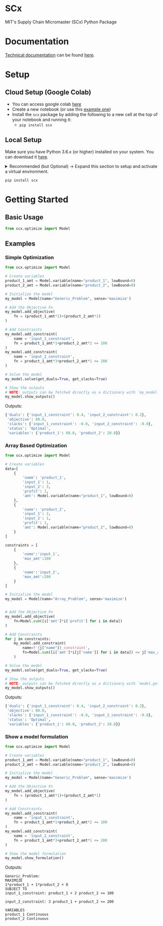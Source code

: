 SCx
==========
MIT's Supply Chain Micromaster (SCx) Python Package

# Documentation
[Technical documentation](https://connor-makowski.github.io/scx/index.html) can be found [here](https://connor-makowski.github.io/scx/index.html).

# Setup

## Cloud Setup (Google Colab)
- You can access google colab [here](https://colab.research.google.com/)
- Create a new notebook (or use this [example one](https://colab.research.google.com/github/connor-makowski/python_for_scx/blob/main/notebooks/optimization/Q1.ipynb))
- Install the `scx` package by adding the following to a new cell at the top of your notebook and running it:
  - `pip install scx`


## Local Setup
Make sure you have Python 3.6.x (or higher) installed on your system. You can download it [here](https://www.python.org/downloads/).
<details>
<summary>
Recommended (but Optional) -> Expand this section to setup and activate a virtual environment.
</summary>

  - Install (or upgrade) virtualenv:
  ```
  python3 -m pip install --upgrade virtualenv
  ```
  - Create your virtualenv named `venv`:
  ```
  python3 -m virtualenv venv
  ```
  - Activate your virtual environment
    - On Unix (Mac or Linux):
    ```
    source venv/bin/activate
    ```
    - On Windows:
    ```
    venv\scripts\activate
    ```
</details>

```
pip install scx
```

# Getting Started

## Basic Usage
```py
from scx.optimize import Model
```

## Examples

### Simple Optimization
```py
from scx.optimize import Model

# Create variables
product_1_amt = Model.variable(name="product_1", lowBound=0)
product_2_amt = Model.variable(name="product_2", lowBound=0)

# Initialize the model
my_model = Model(name="Generic_Problem", sense='maximize')

# Add the Objective Fn
my_model.add_objective(
    fn = (product_1_amt*1)+(product_2_amt*1)
)

# Add Constraints
my_model.add_constraint(
    name = 'input_1_constraint',
    fn = product_1_amt*1+product_2_amt*2 <= 100
)
my_model.add_constraint(
    name = 'input_2_constraint',
    fn = product_1_amt*3+product_2_amt*1 <= 200
)

# Solve the model
my_model.solve(get_duals=True, get_slacks=True)

# Show the outputs
# NOTE: outputs can be fetched directly as a dictionary with `my_model.get_outputs()`
my_model.show_outputs()
```
Outputs:
```py
{'duals': {'input_1_constraint': 0.4, 'input_2_constraint': 0.2},
 'objective': 80.0,
 'slacks': {'input_1_constraint': -0.0, 'input_2_constraint': -0.0},
 'status': 'Optimal',
 'variables': {'product_1': 60.0, 'product_2': 20.0}}

```

### Array Based Optimization
```py
from scx.optimize import Model

# Create variables
data=[
    {
        'name': 'product_1',
        'input_1': 1,
        'input_2': 3,
        'profit': 1,
        'amt': Model.variable(name="product_1", lowBound=0)
    },
    {
        'name': 'product_2',
        'input_1': 2,
        'input_2': 1,
        'profit': 1,
        'amt': Model.variable(name="product_2", lowBound=0)
    }
]

constraints = [
    {
        'name':'input_1',
        'max_amt':100
    },
    {
        'name':'input_2',
        'max_amt':200
    }
]

# Initialize the model
my_model = Model(name="Array_Problem", sense='maximize')


# Add the Objective Fn
my_model.add_objective(
    fn=Model.sum([i['amt']*i['profit'] for i in data])
)

# Add Constraints
for j in constraints:
    my_model.add_constraint(
        name=f'{j["name"]}_constraint',
        fn=Model.sum([i['amt']*i[j['name']] for i in data]) <= j['max_amt']
    )

# Solve the model
my_model.solve(get_duals=True, get_slacks=True)

# Show the outputs
# NOTE: outputs can be fetched directly as a dictionary with `model.get_outputs()`
my_model.show_outputs()
```
Outputs:
```py
{'duals': {'input_1_constraint': 0.4, 'input_2_constraint': 0.2},
 'objective': 80.0,
 'slacks': {'input_1_constraint': -0.0, 'input_2_constraint': -0.0},
 'status': 'Optimal',
 'variables': {'product_1': 60.0, 'product_2': 20.0}}
```

### Show a model formulation
```py
from scx.optimize import Model

# Create variables
product_1_amt = Model.variable(name="product_1", lowBound=0)
product_2_amt = Model.variable(name="product_2", lowBound=0)

# Initialize the model
my_model = Model(name="Generic_Problem", sense='maximize')

# Add the Objective Fn
my_model.add_objective(
    fn = (product_1_amt*1)+(product_2_amt*1)
)

# Add Constraints
my_model.add_constraint(
    name = 'input_1_constraint',
    fn = product_1_amt*1+product_2_amt*2 <= 100
)
my_model.add_constraint(
    name = 'input_2_constraint',
    fn = product_1_amt*3+product_2_amt*1 <= 200
)

# Show the model formulation
my_model.show_formulation()
```
Outputs:
```
Generic_Problem:
MAXIMIZE
1*product_1 + 1*product_2 + 0
SUBJECT TO
input_1_constraint: product_1 + 2 product_2 <= 100

input_2_constraint: 3 product_1 + product_2 <= 200

VARIABLES
product_1 Continuous
product_2 Continuous
```
